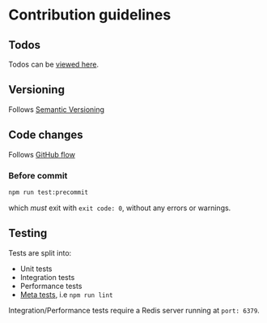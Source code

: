 # Contribution guidelines

## Todos

Todos can be [viewed here][todos].

## Versioning

Follows [Semantic Versioning][semver]

## Code changes

Follows [GitHub flow][github-flow]

### Before commit

```bash
npm run test:precommit
```

which *must* exit with `exit code: 0`, without any errors or warnings.

## Testing

Tests are split into:

- Unit tests
- Integration tests
- Performance tests
- [Meta tests][non-func-req], i.e `npm run lint`

Integration/Performance tests require a Redis server running at `port: 6379`.

[todos]: ./TODO.md
[workflows]: ./workflows
[semver]: https://semver.org/
[github-flow]: https://docs.github.com/en/get-started/using-github/github-flow
[func-req]: https://en.wikipedia.org/wiki/Functional_requirement
[non-func-req]: https://en.wikipedia.org/wiki/Non-functional_requirement
